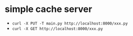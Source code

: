 # simple cache server
- `curl -X PUT -T main.py http://localhost:8000/xxx.py`
- `curl -X GET http://localhost:8000/xxx.py`
